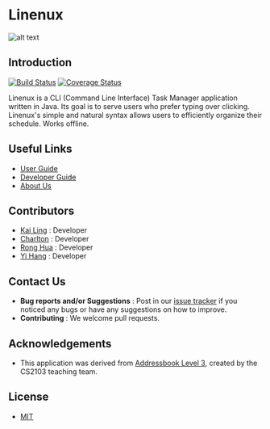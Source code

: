 # Linenux

![alt text](https://drive.google.com/open?id=0B26e0zi43lHQN1NDT28wT2Q5ejg)

## Introduction

[![Build Status](https://travis-ci.org/CS2103AUG2016-W11-C1/main.svg?branch=master)](https://travis-ci.org/CS2103AUG2016-W11-C1/main)
[![Coverage Status](https://coveralls.io/repos/github/CS2103AUG2016-W11-C1/main/badge.svg?branch=master)](https://coveralls.io/github/CS2103AUG2016-W11-C1/main?branch=master)

Linenux is a CLI (Command Line Interface) Task Manager application written in Java. Its goal is to serve users who prefer typing over clicking. Linenux's simple and natural syntax allows users to efficiently organize their schedule. Works offline.

## Useful Links
* [User Guide](doc/UserGuide.md)
* [Developer Guide](doc/DeveloperGuide.md)
* [About Us](doc/AboutUs.md)

## Contributors

* [Kai Ling](doc/AboutUs.md/#kai-ling) : Developer
* [Charlton](doc/AboutUs.md/#charlton) : Developer
* [Rong Hua](doc/AboutUs.md/#rong-hua) : Developer
* [Yi Hang](doc/AboutUs.md/#yi-hang) : Developer

## Contact Us

* **Bug reports and/or Suggestions** : Post in our [issue tracker](https://github.com/CS2103AUG2016-W11-C1/linenux/issues) if you noticed any bugs or have any suggestions on how to improve.
* **Contributing** : We welcome pull requests.

## Acknowledgements
* This application was derived from [Addressbook Level 3](https://github.com/nus-cs2103-AY1617S1/addressbook-level3), created by the CS2103 teaching team.

## License
* [MIT](https://github.com/CS2103AUG2016-W11-C1/main/blob/master/LICENSE)